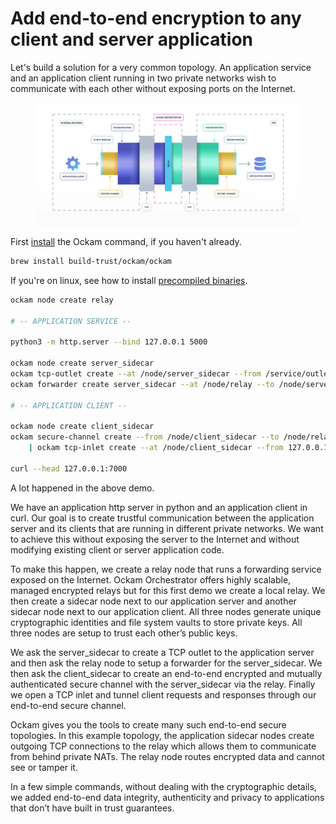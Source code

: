 # Add end-to-end encryption to any client and server application

Let's build a solution for a very common topology. An application service and an application client running in two private networks wish to communicate with each other without exposing ports on the Internet.

<figure><img src="../.gitbook/assets/infrastructure.webp" alt=""><figcaption></figcaption></figure>

First [install](../get-started/#command) the Ockam command, if you haven't already.

```bash
brew install build-trust/ockam/ockam
```

If you're on linux, see how to install [precompiled binaries](../get-started/#precompiled-binaries).

```bash
ockam node create relay

# -- APPLICATION SERVICE --

python3 -m http.server --bind 127.0.0.1 5000

ockam node create server_sidecar
ockam tcp-outlet create --at /node/server_sidecar --from /service/outlet --to 127.0.0.1:5000
ockam forwarder create server_sidecar --at /node/relay --to /node/server_sidecar

# -- APPLICATION CLIENT --

ockam node create client_sidecar
ockam secure-channel create --from /node/client_sidecar --to /node/relay/service/forward_to_server_sidecar/service/api \
    | ockam tcp-inlet create --at /node/client_sidecar --from 127.0.0.1:7000 --to -/service/outlet

curl --head 127.0.0.1:7000
```

A lot happened in the above demo.

We have an application http server in python and an application client in curl. Our goal is to create trustful communication between the application server and its clients that are running in different private networks. We want to achieve this without exposing the server to the Internet and without modifying existing client or server application code.

To make this happen, we create a relay node that runs a forwarding service exposed on the Internet. Ockam Orchestrator offers highly scalable, managed encrypted relays but for this first demo we create a local relay. We then create a sidecar node next to our application server and another sidecar node next to our application client. All three nodes generate unique cryptographic identities and file system vaults to store private keys. All three nodes are setup to trust each other’s public keys.

We ask the server\_sidecar to create a TCP outlet to the application server and then ask the relay node to setup a forwarder for the server\_sidecar. We then ask the client\_sidecar to create an end-to-end encrypted and mutually authenticated secure channel with the server\_sidecar via the relay. Finally we open a TCP inlet and tunnel client requests and responses through our end-to-end secure channel.

Ockam gives you the tools to create many such end-to-end secure topologies. In this example topology, the application sidecar nodes create outgoing TCP connections to the relay which allows them to communicate from behind private NATs. The relay node routes encrypted data and cannot see or tamper it.

In a few simple commands, without dealing with the cryptographic details, we added end-to-end data integrity, authenticity and privacy to applications that don’t have built in trust guarantees.



